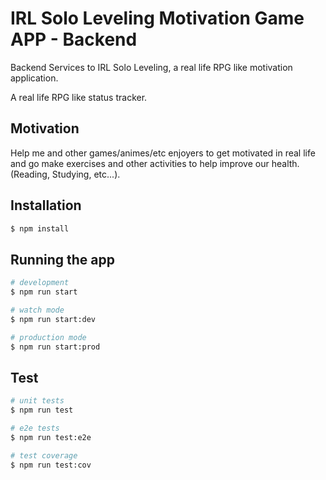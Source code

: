 # IRL Solo Leveling Motivation Game APP - Backend

Backend Services to IRL Solo Leveling, a real life RPG like motivation application.

A real life RPG like status tracker. 

## Motivation

Help me and other games/animes/etc enjoyers to get motivated in real life and go make
exercises and other activities to help improve our health. (Reading, Studying, etc...).

## Installation

```bash
$ npm install
```

## Running the app

```bash
# development
$ npm run start

# watch mode
$ npm run start:dev

# production mode
$ npm run start:prod
```

## Test

```bash
# unit tests
$ npm run test

# e2e tests
$ npm run test:e2e

# test coverage
$ npm run test:cov
```

